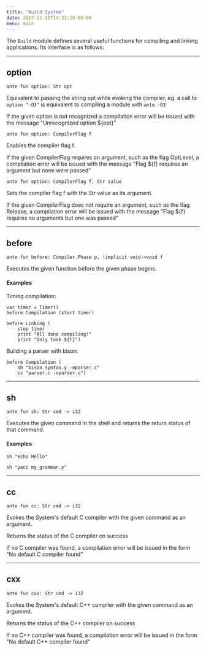 ```yaml
---
title: "Build System"
date: 2017-11-15T14:33:28-05:00
menu: main
---
```


The `Build` module defines several useful functions for
compiling and linking applications.  Its interface is as follows:


---
## option

```ante
ante fun option: Str opt
```

Equivalent to passing the string opt while evoking the 
compiler, eg. a call to `option "-O3"` is equivalent
to compiling a module with `ante -O3`

If the given option is not recognized a compilation error
will be issued with the message "Unrecognized option ${opt}"

```ante
ante fun option: CompilerFlag f
```

Enables the compiler flag f.

If the given CompilerFlag requires an argument, such
as the flag OptLevel, a compilation error will be
issued with the message "Flag ${f} requires an argument but none were passed"


```ante
ante fun option: CompilerFlag f, Str value
```

Sets the compiler flag f with the Str value as its argument.

If the given CompilerFlag does not require an argument, such
as the flag Release, a compilation error will be issued with
the message "Flag ${f} requires no arguments but one was passed"

---

## before

```ante
ante fun before: Compiler.Phase p, !implicit void->void f
```

Executes the given function before the given phase begins.

#### Examples
Timing compilation:
```ante
var timer = Timer()
before Compilation (start timer)

before Linking (
    stop timer
    print "All done compiling!"
    print "Only took ${t}")
```

Building a parser with bison:
```ante
before Compilation (
    sh "bison syntax.y -oparser.c"
    cc "parser.c -oparser.o")
```

---
## sh

```ante
ante fun sh: Str cmd -> i32
```

Executes the given command in the shell and returns
the return status of that command.

#### Examples

```ante
sh "echo Hello"

sh "yacc my_grammar.y"
```

---
## cc

```ante
ante fun cc: Str cmd -> i32
```

Evokes the System's default C compiler with
the given command as an argument.

Returns the status of the C compiler on success

If no C compiler was found, a compilation error
will be issued in the form "No default C compiler found"

---
## cxx

```ante
ante fun cxx: Str cmd -> i32
```

Evokes the System's default C++ compiler with
the given command as an argument.

Returns the status of the C++ compiler on success

If no C++ compiler was found, a compilation error
will be issued in the form "No default C++ compiler found"
